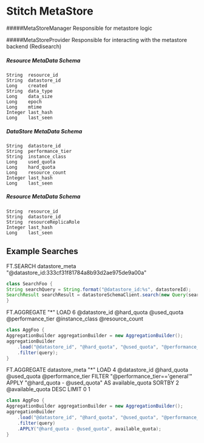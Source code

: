 # Stitch MetaStore

#####MetaStoreManager
Responsible for metastore logic

#####MetaStoreProvider 
Responsible for interacting with the metastore backend (Redisearch)

##### Resource MetaData Schema
    String  resource_id
    String  datastore_id
    Long    created
    String  data_type
    Long    data_size
    Long    epoch
    Long    mtime
    Integer last_hash
    Long    last_seen

##### DataStore MetaData Schema
    String  datastore_id
    String  performance_tier
    String  instance_class
    Long    used_quota
    Long    hard_quota
    Long    resource_count
    Integer last_hash
    Long    last_seen

##### Resource MetaData Schema
    String  resource_id
    String  datastore_id
    String  resourceReplicaRole
    Integer last_hash
    Long    last_seen
    
## Example Searches

FT.SEARCH datastore_meta "@datastore_id:333cf31f81784a8b93d2ae975de9a00a"
```java
class SearchFoo {
String searchQuery = String.format("@datastore_id:%s", datastoreId);
SearchResult searchResult = datastoreSchemaClient.search(new Query(searchQuery));
}
```

FT.AGGREGATE "*" LOAD 6 @datastore_id @hard_quota @used_quota @performance_tier @instance_class @resource_count

```java
class AggFoo {
AggregationBuilder aggregationBuilder = new AggregationBuilder();
aggregationBuilder
    .load("@datastore_id", "@hard_quota", "@used_quota", "@performance_tier", "@instance_class", "@resource_count")
    .filter(query);
}
```

FT.AGGREGATE datastore_meta "*"
LOAD 4 @datastore_id @hard_quota @used_quota @performance_tier
FILTER "@performance_tier=='general'"
APPLY "@hard_quota - @used_quota" AS available_quota
SORTBY 2 @available_quota DESC
LIMIT 0 1

```java
class AggFoo {
AggregationBuilder aggregationBuilder = new AggregationBuilder();
aggregationBuilder
    .load("@datastore_id", "@hard_quota", "@used_quota", "@performance_tier")
    .filter(query)
    .APPLY("@hard_quota - @used_quota", available_quota);
}
        
```
